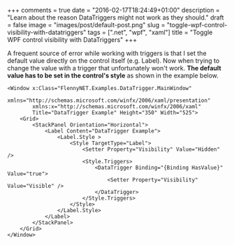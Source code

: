 +++
comments = true
date = "2016-02-17T18:24:49+01:00"
description = "Learn about the reason DataTriggers might not work as they should."
draft = false
image = "images/post/default-post.png"
slug = "toggle-wpf-control-visibility-with-datatriggers"
tags = [".net", "wpf", "xaml"]
title = "Toggle WPF control visibility with DataTriggers"
+++

A frequent source of error while working with triggers is that I set the default value directly on the
control itself (e.g. Label). Now when trying to change the value with a trigger that unfortunately won't
work. **The default value has to be set in the control's style** as shown in the example below.

~~~aspnet
<Window x:Class="FlennyNET.Examples.DataTrigger.MainWindow"
        xmlns="http://schemas.microsoft.com/winfx/2006/xaml/presentation"
        xmlns:x="http://schemas.microsoft.com/winfx/2006/xaml"
        Title="DataTrigger Example" Height="350" Width="525">
    <Grid>
        <StackPanel Orientation="Horizontal">
            <Label Content="DataTrigger Example">
                <Label.Style >
                    <Style TargetType="Label">
                        <Setter Property="Visibility" Value="Hidden" />
                        <Style.Triggers>
                            <DataTrigger Binding="{Binding HasValue}" Value="true">
                                <Setter Property="Visibility" Value="Visible" />
                            </DataTrigger>
                        </Style.Triggers>
                    </Style>
                </Label.Style>
            </Label>
        </StackPanel>
    </Grid>
</Window>
~~~